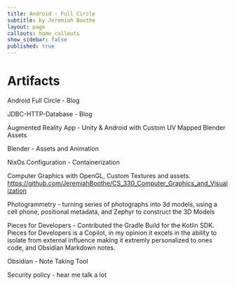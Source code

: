 ```yaml
---
title: Android - Full Circle
subtitle: by Jeremiah Boothe
layout: page
callouts: home_callouts
show_sidebar: false
published: true
---
```



# Artifacts

Android Full Circle - Blog

JDBC-HTTP-Database - Blog

Augmented Reality App - Unity & Android with Custom UV Mapped Blender Assets

Blender - Assets and Animation

NixOs Configuration - Containerization

Computer Graphics with OpenGL, Custom Textures and assets.
https://github.com/JeremiahBoothe/CS_330_Computer_Graphics_and_Visualization

Photogrammetry - turning series of photographs into 3d models, using a cell phone, positional metadata, and Zephyr to construct the 3D Models

Pieces for Developers - Contributed the Gradle Build for the Kotlin SDK.  Pieces for Developers is a Copilot, in my opinion it excels in the ability to isolate from external influence making it extremly personalized to ones code, and Obsidian Markdown notes.

Obsidian - Note Taking Tool

Security policy - hear me talk a lot